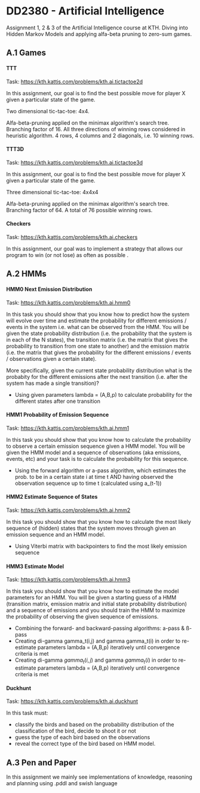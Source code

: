 # DD2380 - Artificial Intelligence

Assignment 1, 2 & 3 of the Artificial Intelligence course at KTH. Diving into Hidden Markov Models and applying alfa-beta pruning to zero-sum games.

## A.1 Games

#### TTT

Task: https://kth.kattis.com/problems/kth.ai.tictactoe2d

In this assignment, our goal is to find the best possible move for player X given a particular state of the game.

Two dimensional tic-tac-toe: 4x4.

Alfa-beta-pruning applied on the minimax algorithm's search tree. Branching factor of 16. All three directions of winning rows considered in heuristic algorithm. 4 rows, 4 columns and 2 diagonals, i.e. 10 winning rows.

#### TTT3D

Task: https://kth.kattis.com/problems/kth.ai.tictactoe3d

In this assignment, our goal is to find the best possible move for player X given a particular state of the game.

Three dimensional tic-tac-toe: 4x4x4

Alfa-beta-pruning applied on the minimax algorithm's search tree. Branching factor of 64. A total of 76 possible winning rows.

#### Checkers

Task: https://kth.kattis.com/problems/kth.ai.checkers

In this assignment, our goal was to implement a strategy that allows our program to win (or not lose) as often as possible .


## A.2 HMMs

#### HMM0 Next Emission Distribution

Task: https://kth.kattis.com/problems/kth.ai.hmm0

In this task you should show that you know how to predict how the system will evolve over time and estimate the probability for different emissions / events in the system i.e. what can be observed from the HMM. You will be given the state probability distribution (i.e. the probability that the system is in each of the N states), the transition matrix (i.e. the matrix that gives the probability to transition from one state to another) and the emission matrix (i.e. the matrix that gives the probability for the different emissions / events / observations given a certain state).

More specifically, given the current state probability distribution what is the probabity for the different emissions after the next transition (i.e. after the system has made a single transition)?

- Using given parameters lambda = (A,B,p) to calculate probability for the different states after one transition

#### HMM1 Probability of Emission Sequence

Task: https://kth.kattis.com/problems/kth.ai.hmm1

In this task you should show that you know how to calculate the probability to observe a certain emission sequence given a HMM model. You will be given the HMM model and a sequence of observations (aka emissions, events, etc) and your task is to calculate the probability for this sequence.

- Using the forward algorithm or a-pass algorithm, which estimates the prob. to be in a certain state i at time t AND having observed the observation sequence up to time t (calculated using a_(t-1))

#### HMM2 Estimate Sequence of States

Task: https://kth.kattis.com/problems/kth.ai.hmm2

In this task you should show that you know how to calculate the most likely sequence of (hidden) states that the system moves through given an emission sequence and an HMM model.

- Using Viterbi matrix with backpointers to find the most likely emission sequence

#### HMM3 Estimate Model

Task: https://kth.kattis.com/problems/kth.ai.hmm3

In this task you should show that you know how to estimate the model parameters for an HMM. You will be given a starting guess of a HMM (transition matrix, emission matrix and initial state probability distribution) and a sequence of emissions and you should train the HMM to maximize the probability of observing the given sequence of emissions.

- Combining the forward- and backward-passing algorithms: a-pass & ß-pass
- Creating di-gamma gamma_t(i,j) and gamma gamma_t(i) in order to re-estimate parameters lambda = (A,B,p)  iteratively until convergence criteria is met
- Creating di-gamma $gamma_{t}(i,j)$ and gamma $gamma_{t}(i)$ in order to re-estimate parameters lambda = (A,B,p)  iteratively until convergence criteria is met

#### Duckhunt

Task: https://kth.kattis.com/problems/kth.ai.duckhunt

In this task must:

- classify the birds and based on the probability distribution of the classification of the bird, decide to shoot it or not
- guess the type of each bird based on the observations
- reveal the correct type of the bird based on HMM model.

## A.3 Pen and Paper

In this assignment we mainly see implementations of knowledge, reasoning and planning using .pddl and swish language
